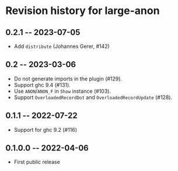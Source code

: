 # Revision history for large-anon

## 0.2.1 -- 2023-07-05

* Add `distribute` (Johannes Gerer, #142)

## 0.2 -- 2023-03-06

* Do not generate imports in the plugin (#129).
* Support ghc 9.4 (#131).
* Use `ANON`/`ANON_F` in `Show` instance (#103).
* Support `OverloadedRecordDot` and `OverloadedRecordUpdate` (#128).

## 0.1.1 -- 2022-07-22

* Support for ghc 9.2 (#116)

## 0.1.0.0 -- 2022-04-06

* First public release
